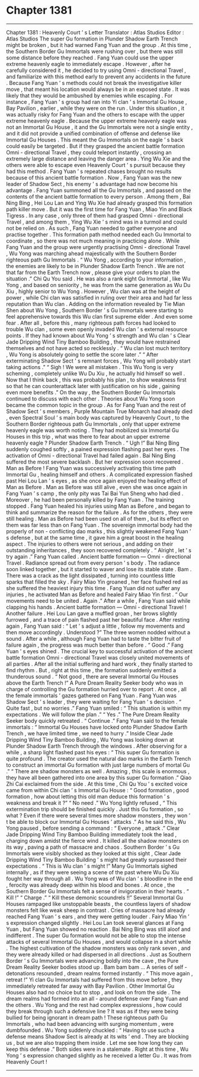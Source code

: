 
# Chapter 1381


---

Chapter 1381 : Heavenly Court ’ s Letter
Translator :
Atlas Studios
Editor :
Atlas Studios
The super Gu formation in Plunder Shadow Earth Trench might be broken , but it had warned Fang Yuan and the group .
At this time , the Southern Border Gu Immortals were rushing over , but there was still some distance before they reached .
Fang Yuan could use the upper extreme heavenly eagle to immediately escape .
However , after he carefully considered it , he decided to try using Omni - directional Travel , and familiarize with this method early to prevent any accidents in the future .
Because Fang Yuan ’ s methods could not break the investigative killer move , that meant his location would always be in an exposed state .
It was likely that they would be ambushed by enemies while escaping .
For instance , Fang Yuan ’ s group had ran into Yi clan ’ s Immortal Gu House , Bay Pavilion , earlier , while they were on the run .
Under this situation , it was actually risky for Fang Yuan and the others to escape with the upper extreme heavenly eagle .
Because the upper extreme heavenly eagle was not an Immortal Gu House , it and the Gu Immortals were not a single entity , and it did not provide a unified combination of offense and defense like Immortal Gu Houses . This meant the Gu Immortals on the eagle ’ s back could easily be targeted .
But if they grasped the ancient battle formation Omni - directional Travel , they could teleport instantly , crossing an extremely large distance and leaving the danger area .
Ying Wu Xie and the others were able to escape even Heavenly Court ’ s pursuit because they had this method . Fang Yuan ’ s repeated chases brought no results because of this ancient battle formation .
Now , Fang Yuan was the new leader of Shadow Sect , his enemy ’ s advantage had now become his advantage .
Fang Yuan summoned all the Gu Immortals , and passed on the contents of the ancient battle formation to every person .
Among them , Bai Ning Bing , Hei Lou Lan and Ying Wu Xie had already grasped this formation path killer move .
But it was the first time for Fang Yuan , Miao Yin and Black Tigress .
In any case , only three of them had grasped Omni - directional Travel , and among them , Ying Wu Xie ’ s mind was in a turmoil and could not be relied on . As such , Fang Yuan needed to gather everyone and practise together .
This formation path method needed each Gu Immortal to coordinate , so there was not much meaning in practicing alone .
While Fang Yuan and the group were urgently practising Omni - directional Travel , Wu Yong was marching ahead majestically with the Southern Border righteous path Gu Immortals .
“ Wu Yong , according to your information , the enemies are likely to be in Plunder Shadow Earth Trench . We are not that far from the Earth Trench now , please give your orders to plan the situation .” Chi Qu You said .
He was also a rank eight Gu Immortal , like Wu Yong , and based on seniority , he was from the same generation as Wu Du Xiu , highly senior to Wu Yong .
However , Wu clan was at the height of power , while Chi clan was satisfied in ruling over their area and had far less reputation than Wu clan .
Adding on the information revealed by Tie Mian Shen about Wu Yong , Southern Border ’ s Gu Immortals were starting to feel apprehensive towards this Wu clan first supreme elder .
And even some fear .
After all , before this , many righteous path forces had looked to trouble Wu clan , some even openly invaded Wu clan ’ s external resource points .
If they had known about Wu Yong ’ s strength and Wu clan ’ s Clear Jade Dripping Wind Tiny Bamboo Building , they would have restrained themselves and not have acted so recklessly .
“ Wu clan lost much territory , Wu Yong is absolutely going to settle the score later .”
“ After exterminating Shadow Sect ’ s remnant forces , Wu Yong will probably start taking actions .”
“ Sigh ! We were all mistaken . This Wu Yong is very scheming , completely unlike Wu Du Xiu , he actually hid himself so well . Now that I think back , this was probably his plan , to show weakness first so that he can counterattack later with justification on his side , gaining even more benefits .”
On the way , the Southern Border Gu Immortals continued to discuss with each other .
Theories about Wu Yong soon became the common topic in the group .
As for Fang Yuan and the rest of Shadow Sect ’ s members , Purple Mountain True Monarch had already died , even Spectral Soul ’ s main body was captured by Heavenly Court , to the Southern Border righteous path Gu Immortals , only that upper extreme heavenly eagle was worth noting .
They had mobilized six Immortal Gu Houses in this trip , what was there to fear about an upper extreme heavenly eagle ?
Plunder Shadow Earth Trench .
“ Ugh !” Bai Ning Bing suddenly coughed softly , a pained expression flashing past her eyes .
The activation of Omni - directional Travel had failed again .
Bai Ning Bing suffered the most severe backlash . But her expression soon recovered .
Man as Before !
Fang Yuan was successively activating this time path Immortal Gu , healing himself and others .
A complicated expression flashed past Hei Lou Lan ’ s eyes , as she once again enjoyed the healing effect of Man as Before .
Man as Before was still alive , even she was once again in Fang Yuan ’ s camp , the only pity was Tai Bai Yun Sheng who had died .
Moreover , he had been personally killed by Fang Yuan .
The training stopped .
Fang Yuan healed his injuries using Man as Before , and began to think and summarize the reason for the failure .
As for the others , they were still healing .
Man as Before had been used on all of them , but its effect on them was far less than on Fang Yuan .
The sovereign immortal body had the properly of non - conflicting dao marks , this slightly weakened Fang Yuan ’ s defense , but at the same time , it gave him a great boost in the healing aspect .
The injuries to others were not serious , and adding on their outstanding inheritances , they soon recovered completely .
“ Alright , let ’ s try again .” Fang Yuan called .
Ancient battle formation — Omni - directional Travel .
Radiance spread out from every person ’ s body . The radiance soon linked together , but it started to waver and lose its stable state .
Bam .
There was a crack as the light dissipated , turning into countless little sparks that filled the sky .
Fairy Miao Yin groaned , her face flushed red as she suffered the heaviest injury this time .
Fang Yuan did not suffer any injuries , he activated Man as Before and healed Fairy Miao Yin first .
“ Our movements need to be united . Again .” After a while , Fang Yuan said while clapping his hands .
Ancient battle formation — Omni - directional Travel !
Another failure .
Hei Lou Lan gave a muffled groan , her brows slightly furrowed , and a trace of pain flashed past her beautiful face .
After resting again , Fang Yuan said : “ Let ’ s adjust a little , follow my movements and then move accordingly . Understood ?”
The three women nodded without a sound .
After a while , although Fang Yuan had to taste the bitter fruit of failure again , the progress was much better than before .
“ Good .” Fang Yuan ’ s eyes shined .
The crucial key to successful activation of the ancient battle formation Omni - directional Travel was closely united movements of all parties .
After all the initial suffering and hard work , they finally started to find rhythm .
But , right at this time , the formation suddenly emitted a thunderous sound .
“ Not good , there are several Immortal Gu Houses above the Earth Trench !” A Pure Dream Reality Seeker body who was in charge of controlling the Gu formation hurried over to report .
At once , all the female immortals ’ gazes gathered on Fang Yuan .
Fang Yuan was Shadow Sect ’ s leader , they were waiting for Fang Yuan ’ s decision .
“ Quite fast , but no worries .” Fang Yuan smiled : “ This situation is within my expectations . We will follow the plan .”
“ Yes .” The Pure Dream Reality Seeker body quickly retreated .
“ Continue .” Fang Yuan said to the female immortals : “ Immortal Gu Houses have locked onto Plunder Shadow Earth Trench , we have limited time , we need to hurry .”
Inside Clear Jade Dripping Wind Tiny Bamboo Building , Wu Yong was looking down at Plunder Shadow Earth Trench through the windows .
After observing for a while , a sharp light flashed past his eyes : “ This super Gu formation is quite profound . The creator used the natural dao marks in the Earth Trench to construct an immortal Gu formation with just large numbers of mortal Gu .”
“ There are shadow monsters as well . Amazing , this scale is enormous , they have all been gathered into one area by this super Gu formation .” Qiao Zhi Cai exclaimed from the side .
At this time , Chi Qu You ’ s excited voice came from within Chi clan ’ s Immortal Gu House : “ Good formation , good formation , how about letting this old man deduce this formation ’ s weakness and break it ?”
“ No need .” Wu Yong lightly refused , “ This extermination trip should be finished quickly . Just this Gu formation , so what ? Even if there were several times more shadow monsters , they won ’ t be able to block our Immortal Gu Houses ’ attacks .”
As he said this , Wu Yong paused , before sending a command : “ Everyone , attack .”
Clear Jade Dripping Wind Tiny Bamboo Building immediately took the lead , charging down amidst the fierce wind .
It killed all the shadow monsters on its way , paving a path of massacre and chaos .
Southern Border ’ s Gu Immortals were visibly shocked as they looked at this sight , Clear Jade Dripping Wind Tiny Bamboo Building ’ s might had greatly surpassed their expectations .
“ This is Wu clan ’ s might !” Many Gu Immortals sighed internally , as if they were seeing a scene of the past where Wu Du Xiu fought her way through all .
Wu Yong was of Wu clan ’ s bloodline in the end , ferocity was already deep within his blood and bones .
At once , the Southern Border Gu Immortals felt a sense of invigoration in their hearts .
“ Kill !”
“ Charge .”
“ Kill these demonic scoundrels !!”
Several Immortal Gu Houses rampaged like unstoppable beasts , the countless layers of shadow monsters felt like weak sheep in contrast .
Cries of massacre had already reached Fang Yuan ’ s ears , and they were getting louder .
Fairy Miao Yin ’ s expression changed slightly .
Hei Lou Lan took several glances at Fang Yuan , but Fang Yuan showed no reaction .
Bai Ning Bing was still aloof and indifferent .
The super Gu formation would not be able to stop the intense attacks of several Immortal Gu Houses , and would collapse in a short while .
The highest cultivation of the shadow monsters was only rank seven , and they were already killed or had dispersed in all directions .
Just as Southern Border ’ s Gu Immortals were advancing boldly into the cave , the Pure Dream Reality Seeker bodies stood up .
Bam bam bam …
A series of self - detonations resounded , dream realms formed instantly .
“ This move again , retreat !” Yi clan Gu Immortals had suffered from this move before , they immediately retreated far away with Bay Pavilion .
Other Immortal Gu Houses also had no choice but to stop , and look on from the side .
The dream realms had formed into an all - around defense over Fang Yuan and the others .
Wu Yong and the rest had complex expressions , how could they break through such a defensive line ?
It was as if they were being bullied for being ignorant in dream path !
These righteous path Gu Immortals , who had been advancing with surging momentum , were dumbfounded .
Wu Yong suddenly chuckled : “ Having to use such a defense means Shadow Sect is already at its wits ’ end . They are blocking us , but we are also trapping them inside . Let me see how long they can keep this defense .”
Both sides were in a stalemate .
Right at this time , Wu Yong ’ s expression changed slightly as he received a letter Gu .
It was from Heavenly Court !

---

